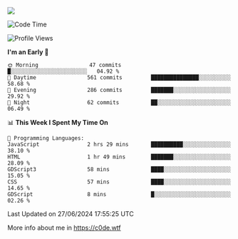 <a href="https://wakatime.com"><img src="https://wakatime.com/share/@c0dezin/b7f18a7c-ab3a-40b8-8bc7-b1b7bf71f1d6.svg" /></a>

<!--START_SECTION:waka-->
![Code Time](http://img.shields.io/badge/Code%20Time-47%20hrs%208%20mins-blue)

![Profile Views](http://img.shields.io/badge/Profile%20Views-0-blue)

**I'm an Early 🐤** 

```text
🌞 Morning                47 commits          █░░░░░░░░░░░░░░░░░░░░░░░░   04.92 % 
🌆 Daytime                561 commits         ███████████████░░░░░░░░░░   58.68 % 
🌃 Evening                286 commits         ███████░░░░░░░░░░░░░░░░░░   29.92 % 
🌙 Night                  62 commits          ██░░░░░░░░░░░░░░░░░░░░░░░   06.49 % 
```


📊 **This Week I Spent My Time On** 

```text
💬 Programming Languages: 
JavaScript               2 hrs 29 mins       ██████████░░░░░░░░░░░░░░░   38.10 % 
HTML                     1 hr 49 mins        ███████░░░░░░░░░░░░░░░░░░   28.09 % 
GDScript3                58 mins             ████░░░░░░░░░░░░░░░░░░░░░   15.05 % 
CSS                      57 mins             ████░░░░░░░░░░░░░░░░░░░░░   14.65 % 
GDScript                 8 mins              █░░░░░░░░░░░░░░░░░░░░░░░░   02.26 % 
```


 Last Updated on 27/06/2024 17:55:25 UTC
<!--END_SECTION:waka-->

More info about me in https://c0de.wtf

